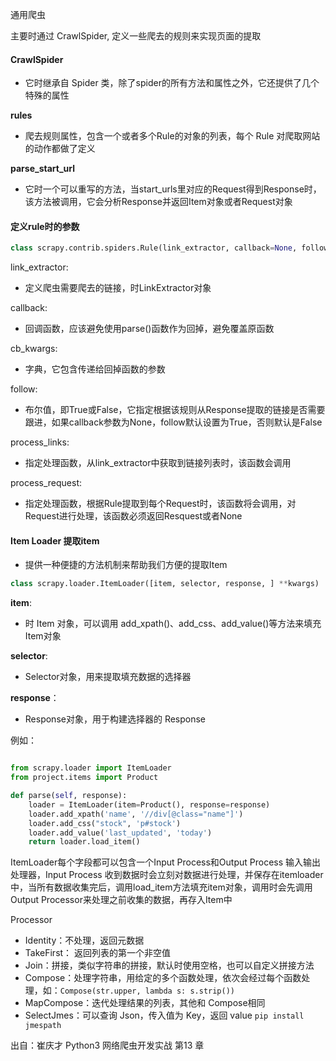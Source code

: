 通用爬虫

主要时通过 CrawlSpider, 定义一些爬去的规则来实现页面的提取

#### CrawlSpider

- 它时继承自 Spider 类，除了spider的所有方法和属性之外，它还提供了几个特殊的属性

**rules**

- 爬去规则属性，包含一个或者多个Rule的对象的列表，每个 Rule 对爬取网站的动作都做了定义

**parse_start_url**

- 它时一个可以重写的方法，当start_urls里对应的Request得到Response时，该方法被调用，它会分析Response并返回Item对象或者Request对象



#### **定义rule时的参数**

```python
class scrapy.contrib.spiders.Rule(link_extractor, callback=None, follow=None, cb_kwargs=None, follow=None, process_links=None, process_request=None)
```

link_extractor:

- 定义爬虫需要爬去的链接，时LinkExtractor对象

callback:

- 回调函数，应该避免使用parse()函数作为回掉，避免覆盖原函数

cb_kwargs:

- 字典，它包含传递给回掉函数的参数

follow:

- 布尔值，即True或False，它指定根据该规则从Response提取的链接是否需要跟进，如果callback参数为None，follow默认设置为True，否则默认是False

process_links:

- 指定处理函数，从link_extractor中获取到链接列表时，该函数会调用

process_request:

- 指定处理函数，根据Rule提取到每个Request时，该函数将会调用，对Request进行处理，该函数必须返回Resquest或者None

#### **Item Loader 提取item**

- 提供一种便捷的方法机制来帮助我们方便的提取Item

```python
class scrapy.loader.ItemLoader([item, selector, response, ] **kwargs)
```

**item**:

- 时 Item 对象，可以调用 add_xpath()、add_css、add_value()等方法来填充Item对象

**selector**:

- Selector对象，用来提取填充数据的选择器

**response**：

- Response对象，用于构建选择器的 Response

例如：

```python

from scrapy.loader import ItemLoader
from project.items import Product

def parse(self, response):
    loader = ItemLoader(item=Product(), response=response)
    loader.add_xpath('name', '//div[@class="name"]')
    loader.add_css("stock", 'p#stock')
    loader.add_value('last_updated', 'today')
    return loader.load_item()
```

ItemLoader每个字段都可以包含一个Input Process和Output Process 输入输出处理器，Input Process 收到数据时会立刻对数据进行处理，并保存在itemloader中，当所有数据收集完后，调用load_item方法填充item对象，调用时会先调用Output Processor来处理之前收集的数据，再存入Item中

Processor

- Identity：不处理，返回元数据
- TakeFirst： 返回列表的第一个非空值
- Join：拼接，类似字符串的拼接，默认时使用空格，也可以自定义拼接方法
- Compose：处理字符串，用给定的多个函数处理，依次会经过每个函数处理，如：`Compose(str.upper, lambda s: s.strip())`
- MapCompose：迭代处理结果的列表，其他和 Compose相同
- SelectJmes：可以查询 Json，传入值为 Key，返回 value `pip install jmespath`



出自：崔庆才 Python3 网络爬虫开发实战 第13 章
